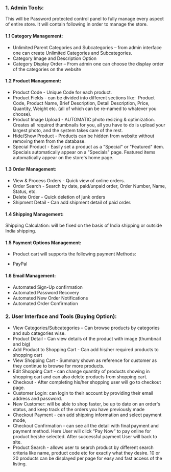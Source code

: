 ### 1. Admin Tools: ###

This will be Password protected control panel to fully manage every aspect of entire store. It will contain following in order to manage the store.

#### 1.1 Category Management: ####

  * Unlimited Parent Categories and Subcategories – from admin interface one can create Unlimited Categories and Subcategories.
  * Category Image and Description Option
  * Category Display Order – From admin one can choose the display order of the categories on the website

#### 1.2 Product Management: ####
  * Product Code - Unique Code for each product.
  * Product Fields - can be divided into different sections like:  Product Code, Product Name, Brief Description, Detail Description, Price, Quantity, Weight etc. (all of which can be re-named to whatever you choose).
  * Product Image Upload - AUTOMATIC photo resizing & optimization. Creates all required thumbnails for you, all you have to do is upload your largest photo, and the system takes care of the rest.
  * Hide/Show Product - Products can be hidden from website without removing them from the database.
  * Special Product - Easily set a product as a "Special" or "Featured" item. Specials automatically appear on a "Specials" page. Featured items automatically appear on the store's home page.


#### 1.3 Order Management: ####

  * View & Process Orders - Quick view of online orders.
  * Order Search - Search by date, paid/unpaid order, Order Number, Name, Status, etc.
  * Delete Order - Quick deletion of junk orders
  * Shipment Detail - Can add shipment detail of paid order.

#### 1.4 Shipping Management: ####

Shipping Calculation: will be fixed on the basis of India shipping or outside India shipping.

#### 1.5 Payment Options Management: ####

  * Product cart will supports the following payment Methods:

  * PayPal

#### 1.6 Email Management: ####

  * Automated Sign-Up confirmation
  * Automated Password Recovery
  * Automated New Order Notifications
  * Automated Order Confirmation


### 2. User Interface and Tools (Buying Option): ###

  * View Categories/Subcategories – Can browse products by categories and sub categories wise.
  * Product Detail - Can view details of the product with image (thumbnail and big)
  * Add Product to Shopping Cart - Can add his/her required products to shopping cart
  * View Shopping Cart - Summary shown as reference for customer as they continue to browse for     more products.
  * Edit Shopping Cart - can change quantity of products showing in shopping cart and can also delete products from shopping cart.
  * Checkout - After completing his/her shopping user will go to checkout page.
  * Customer Login: can login to their account by providing their email address and password.
  * New Customer: will be able to shop faster, be up to date on an order's status, and keep track of the orders you have previously made
  * Checkout Payment - can add shipping information and select payment mode,
  * Checkout Confirmation - can see all the detail with final payment and payment method. Here User will click “Pay Now” to pay online for product he/she selected. After successful payment User will back to site.
  * Product Search - allows user to search product by different search criteria like name, product code etc for exactly what they desire. 10 or 20 products can be displayed per page for easy and fast access of the listing.